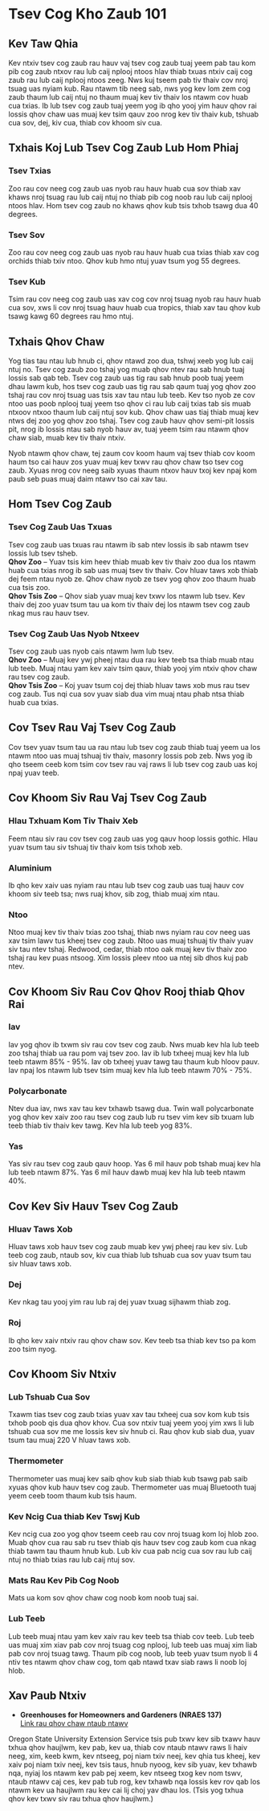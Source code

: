 # Tsev Cog Kho Zaub 101

## Kev Taw Qhia  
Kev ntxiv tsev cog zaub rau hauv vaj tsev cog zaub tuaj yeem pab tau kom pib cog zaub ntxov rau lub caij nplooj ntoos hlav thiab txuas ntxiv caij cog zaub rau lub caij nplooj ntoos zeeg. Nws kuj tseem pab tiv thaiv cov nroj tsuag uas nyiam kub. Rau ntawm tib neeg sab, nws yog kev lom zem cog zaub thaum lub caij ntuj no thaum muaj kev tiv thaiv los ntawm cov huab cua txias. Ib lub tsev cog zaub tuaj yeem yog ib qho yooj yim hauv qhov rai lossis qhov chaw uas muaj kev tsim qauv zoo nrog kev tiv thaiv kub, tshuab cua sov, dej, kiv cua, thiab cov khoom siv cua.

## Txhais Koj Lub Tsev Cog Zaub Lub Hom Phiaj
### Tsev Txias
Zoo rau cov neeg cog zaub uas nyob rau hauv huab cua sov thiab xav khaws nroj tsuag rau lub caij ntuj no thiab pib cog noob rau lub caij nplooj ntoos hlav. Hom tsev cog zaub no khaws qhov kub tsis txhob tsawg dua 40 degrees.

### Tsev Sov
Zoo rau cov neeg cog zaub uas nyob rau hauv huab cua txias thiab xav cog orchids thiab txiv ntoo. Qhov kub hmo ntuj yuav tsum yog 55 degrees.

### Tsev Kub
Tsim rau cov neeg cog zaub uas xav cog cov nroj tsuag nyob rau hauv huab cua sov, xws li cov nroj tsuag hauv huab cua tropics, thiab xav tau qhov kub tsawg kawg 60 degrees rau hmo ntuj.

## Txhais Qhov Chaw
Yog tias tau ntau lub hnub ci, qhov ntawd zoo dua, tshwj xeeb yog lub caij ntuj no. Tsev cog zaub zoo tshaj yog muab qhov ntev rau sab hnub tuaj lossis sab qab teb. Tsev cog zaub uas tig rau sab hnub poob tuaj yeem dhau lawm kub, hos tsev cog zaub uas tig rau sab qaum tuaj yog qhov zoo tshaj rau cov nroj tsuag uas tsis xav tau ntau lub teeb. Kev tso nyob ze cov ntoo uas poob nplooj tuaj yeem tso qhov ci rau lub caij txias tab sis muab ntxoov ntxoo thaum lub caij ntuj sov kub. Qhov chaw uas tiaj thiab muaj kev ntws dej zoo yog qhov zoo tshaj. Tsev cog zaub hauv qhov semi-pit lossis pit, nrog ib lossis ntau sab nyob hauv av, tuaj yeem tsim rau ntawm qhov chaw siab, muab kev tiv thaiv ntxiv.

Nyob ntawm qhov chaw, tej zaum cov koom haum vaj tsev thiab cov koom haum tso cai hauv zos yuav muaj kev txwv rau qhov chaw tso tsev cog zaub. Xyuas nrog cov neeg saib xyuas thaum ntxov hauv txoj kev npaj kom paub seb puas muaj daim ntawv tso cai xav tau.

## Hom Tsev Cog Zaub
### Tsev Cog Zaub Uas Txuas
Tsev cog zaub uas txuas rau ntawm ib sab ntev lossis ib sab ntawm tsev lossis lub tsev tsheb.  
**Qhov Zoo** – Yuav tsis kim heev thiab muab kev tiv thaiv zoo dua los ntawm huab cua txias nrog ib sab uas muaj tsev tiv thaiv. Cov hluav taws xob thiab dej feem ntau nyob ze. Qhov chaw nyob ze tsev yog qhov zoo thaum huab cua tsis zoo.  
**Qhov Tsis Zoo** – Qhov siab yuav muaj kev txwv los ntawm lub tsev. Kev thaiv dej zoo yuav tsum tau ua kom tiv thaiv dej los ntawm tsev cog zaub nkag mus rau hauv tsev.

### Tsev Cog Zaub Uas Nyob Ntxeev
Tsev cog zaub uas nyob cais ntawm lwm lub tsev.  
**Qhov Zoo** – Muaj kev ywj pheej ntau dua rau kev teeb tsa thiab muab ntau lub teeb. Muaj ntau yam kev xaiv tsim qauv, thiab yooj yim ntxiv qhov chaw rau tsev cog zaub.  
**Qhov Tsis Zoo** – Koj yuav tsum coj dej thiab hluav taws xob mus rau tsev cog zaub. Tus nqi cua sov yuav siab dua vim muaj ntau phab ntsa thiab huab cua txias.

## Cov Tsev Rau Vaj Tsev Cog Zaub
Cov tsev yuav tsum tau ua rau ntau lub tsev cog zaub thiab tuaj yeem ua los ntawm ntoo uas muaj tshuaj tiv thaiv, masonry lossis pob zeb. Nws yog ib qho tseem ceeb kom tsim cov tsev rau vaj raws li lub tsev cog zaub uas koj npaj yuav teeb.

## Cov Khoom Siv Rau Vaj Tsev Cog Zaub
### Hlau Txhuam Kom Tiv Thaiv Xeb
Feem ntau siv rau cov tsev cog zaub uas yog qauv hoop lossis gothic. Hlau yuav tsum tau siv tshuaj tiv thaiv kom tsis txhob xeb.

### Aluminium
Ib qho kev xaiv uas nyiam rau ntau lub tsev cog zaub uas tuaj hauv cov khoom siv teeb tsa; nws ruaj khov, sib zog, thiab muaj xim ntau.

### Ntoo  
Ntoo muaj kev tiv thaiv txias zoo tshaj, thiab nws nyiam rau cov neeg uas xav tsim lawv tus kheej tsev cog zaub. Ntoo uas muaj tshuaj tiv thaiv yuav siv tau ntev tshaj. Redwood, cedar, thiab ntoo oak muaj kev tiv thaiv zoo tshaj rau kev puas ntsoog. Xim lossis pleev ntoo ua ntej sib dhos kuj pab ntev.

## Cov Khoom Siv Rau Cov Qhov Rooj thiab Qhov Rai
### Iav
Iav yog qhov ib txwm siv rau cov tsev cog zaub. Nws muab kev hla lub teeb zoo tshaj thiab ua rau pom vaj tsev zoo. Iav ib lub txheej muaj kev hla lub teeb ntawm 85% - 95%. Iav ob txheej yuav tawg tau thaum kub hloov pauv. Iav npaj los ntawm lub tsev tsim muaj kev hla lub teeb ntawm 70% - 75%.

### Polycarbonate
Ntev dua iav, nws xav tau kev txhawb tsawg dua. Twin wall polycarbonate yog qhov kev xaiv zoo rau tsev cog zaub lub ru tsev vim kev sib txuam lub teeb thiab tiv thaiv kev tawg. Kev hla lub teeb yog 83%.

### Yas
Yas siv rau tsev cog zaub qauv hoop. Yas 6 mil hauv pob tshab muaj kev hla lub teeb ntawm 87%. Yas 6 mil hauv dawb muaj kev hla lub teeb ntawm 40%.

## Cov Kev Siv Hauv Tsev Cog Zaub
### Hluav Taws Xob
Hluav taws xob hauv tsev cog zaub muab kev ywj pheej rau kev siv. Lub teeb cog zaub, ntaub sov, kiv cua thiab lub tshuab cua sov yuav tsum tau siv hluav taws xob.

### Dej
Kev nkag tau yooj yim rau lub raj dej yuav txuag sijhawm thiab zog.

### Roj
Ib qho kev xaiv ntxiv rau qhov chaw sov. Kev teeb tsa thiab kev tso pa kom zoo tsim nyog.

## Cov Khoom Siv Ntxiv
### Lub Tshuab Cua Sov
Txawm tias tsev cog zaub txias yuav xav tau txheej cua sov kom kub tsis txhob poob qis dua qhov khov. Cua sov ntxiv tuaj yeem yooj yim xws li lub tshuab cua sov me me lossis kev siv hnub ci. Rau qhov kub siab dua, yuav tsum tau muaj 220 V hluav taws xob.

### Thermometer
Thermometer uas muaj kev saib qhov kub siab thiab kub tsawg pab saib xyuas qhov kub hauv tsev cog zaub. Thermometer uas muaj Bluetooth tuaj yeem ceeb toom thaum kub tsis haum.

### Kev Ncig Cua thiab Kev Tswj Kub
Kev ncig cua zoo yog qhov tseem ceeb rau cov nroj tsuag kom loj hlob zoo. Muab qhov cua rau sab ru tsev thiab qis hauv tsev cog zaub kom cua nkag thiab tawm tau thaum hnub kub. Lub kiv cua pab ncig cua sov rau lub caij ntuj no thiab txias rau lub caij ntuj sov.

### Mats Rau Kev Pib Cog Noob
Mats ua kom sov qhov chaw cog noob kom noob tuaj sai.

### Lub Teeb
Lub teeb muaj ntau yam kev xaiv rau kev teeb tsa thiab cov teeb. Lub teeb uas muaj xim xiav pab cov nroj tsuag cog nplooj, lub teeb uas muaj xim liab pab cov nroj tsuag tawg. Thaum pib cog noob, lub teeb yuav tsum nyob li 4 ntiv tes ntawm qhov chaw cog, tom qab ntawd txav siab raws li noob loj hlob.

## Xav Paub Ntxiv
- **Greenhouses for Homeowners and Gardeners (NRAES 137)**  
  [Link rau qhov chaw ntaub ntawv](https://ecommons.cornell.edu/items/5df07397-71e4-465d-b90f-4ed9032fb301)

Oregon State University Extension Service tsis pub txwv kev sib txawv hauv txhua qhov haujlwm, kev pab, kev ua, thiab cov ntaub ntawv raws li haiv neeg, xim, keeb kwm, kev ntseeg, poj niam txiv neej, kev qhia tus kheej, kev xaiv poj niam txiv neej, kev tsis taus, hnub nyoog, kev sib yuav, kev txhawb nqa, nyiaj los ntawm kev pab pej xeem, kev ntseeg txog kev nom tswv, ntaub ntawv caj ces, kev pab tub rog, kev txhawb nqa lossis kev rov qab los ntawm kev ua haujlwm rau kev cai lij choj yav dhau los. (Tsis yog txhua qhov kev txwv siv rau txhua qhov haujlwm.)
